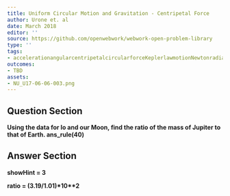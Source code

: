 ```yaml
---
title: Uniform Circular Motion and Gravitation - Centripetal Force
author: Urone et. al
date: March 2018
editor: ''
source: https://github.com/openwebwork/webwork-open-problem-library
type: ''
tags:
- accelerationangularcentripetalcircularforceKeplerlawmotionNewtonradianrotationalsecondthirduniformvelocity
outcomes:
- TBD
assets:
- NU_U17-06-06-003.png
---
```


## Question Section 

<b>
Using the data for Io and our Moon, find the ratio of the mass of Jupiter to that of Earth.
ans_rule(40)


## Answer Section

showHint = 3

ratio = (3.19/1.01)*10**2